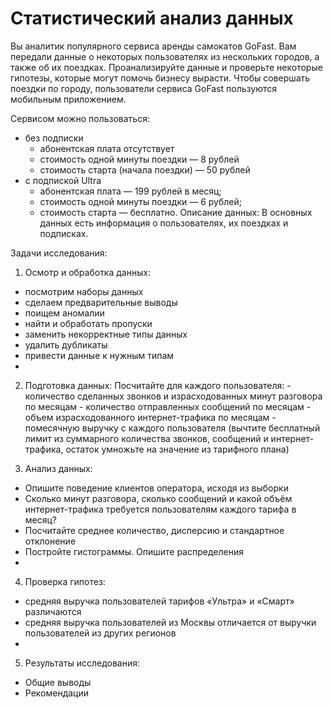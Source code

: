  # Статистический анализ данных

Вы аналитик популярного сервиса аренды самокатов GoFast. Вам передали данные о некоторых пользователях из нескольких городов, а также об их поездках. Проанализируйте данные и проверьте некоторые гипотезы, которые могут помочь бизнесу вырасти.
Чтобы совершать поездки по городу, пользователи сервиса GoFast пользуются мобильным приложением. 

Сервисом можно пользоваться:
 - без подписки
   - абонентская плата отсутствует
   - стоимость одной минуты поездки — 8 рублей
   - стоимость старта (начала поездки) — 50 рублей
 - с подпиской Ultra
   - абонентская плата — 199 рублей в месяц;
   - стоимость одной минуты поездки — 6 рублей;
   - стоимость старта — бесплатно.
Описание данных: 
В основных данных есть информация о пользователях, их поездках и подписках.

  Задачи исследования:
 1. Осмотр и обработка данных:
- посмотрим наборы данных
- сделаем предварительные выводы
- поищем аномалии
- найти и обработать пропуски
- заменить некорректные типы данных
- удалить дубликаты
- привести данные к нужным типам
- 
 2. Подготовка данных:
Посчитайте для каждого пользователя: - количество сделанных звонков и израсходованных минут разговора по месяцам - количество отправленных сообщений по месяцам - объем израсходованного интернет-трафика по месяцам - помесячную выручку с каждого пользователя (вычтите бесплатный лимит из суммарного количества звонков, сообщений и интернет-трафика, остаток умножьте на значение из тарифного плана)

 3. Анализ данных:
- Опишите поведение клиентов оператора, исходя из выборки
- Сколько минут разговора, сколько сообщений и какой объём интернет-трафика требуется пользователям каждого тарифа
в месяц? 
- Посчитайте среднее количество, дисперсию и стандартное отклонение
- Постройте гистограммы. Опишите распределения
- 
 4. Проверка гипотез:
- средняя выручка пользователей тарифов «Ультра» и «Смарт» различаются
- средняя выручка пользователей из Москвы отличается от выручки пользователей из других регионов
- 
 5. Результаты исследования:
- Общие выводы
- Рекомендации
